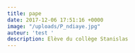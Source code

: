 ```yaml
---
title: pape
date: 2017-12-06 17:51:16 +0000
image: "/uploads/P_ndiaye.jpg"
auteur: 'test '
description: Elève du collège Stanislas
---
```

